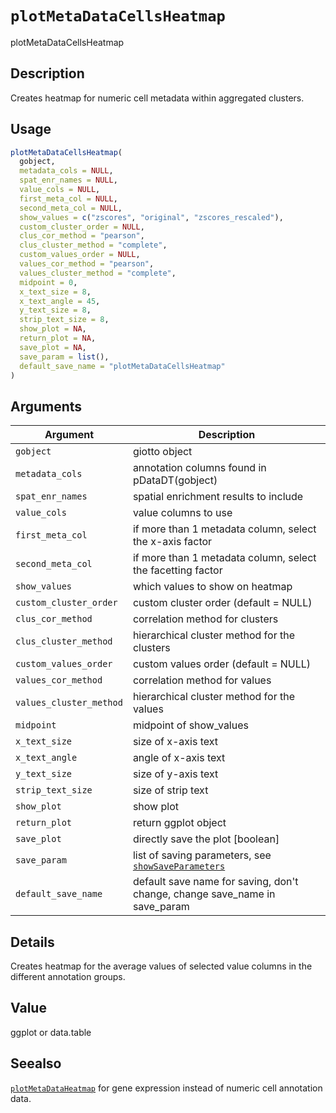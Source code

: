 # `plotMetaDataCellsHeatmap`

plotMetaDataCellsHeatmap


## Description

Creates heatmap for numeric cell metadata within aggregated clusters.


## Usage

```r
plotMetaDataCellsHeatmap(
  gobject,
  metadata_cols = NULL,
  spat_enr_names = NULL,
  value_cols = NULL,
  first_meta_col = NULL,
  second_meta_col = NULL,
  show_values = c("zscores", "original", "zscores_rescaled"),
  custom_cluster_order = NULL,
  clus_cor_method = "pearson",
  clus_cluster_method = "complete",
  custom_values_order = NULL,
  values_cor_method = "pearson",
  values_cluster_method = "complete",
  midpoint = 0,
  x_text_size = 8,
  x_text_angle = 45,
  y_text_size = 8,
  strip_text_size = 8,
  show_plot = NA,
  return_plot = NA,
  save_plot = NA,
  save_param = list(),
  default_save_name = "plotMetaDataCellsHeatmap"
)
```


## Arguments

Argument      |Description
------------- |----------------
`gobject`     |     giotto object
`metadata_cols`     |     annotation columns found in pDataDT(gobject)
`spat_enr_names`     |     spatial enrichment results to include
`value_cols`     |     value columns to use
`first_meta_col`     |     if more than 1 metadata column, select the x-axis factor
`second_meta_col`     |     if more than 1 metadata column, select the facetting factor
`show_values`     |     which values to show on heatmap
`custom_cluster_order`     |     custom cluster order (default = NULL)
`clus_cor_method`     |     correlation method for clusters
`clus_cluster_method`     |     hierarchical cluster method for the clusters
`custom_values_order`     |     custom values order (default = NULL)
`values_cor_method`     |     correlation method for values
`values_cluster_method`     |     hierarchical cluster method for the values
`midpoint`     |     midpoint of show_values
`x_text_size`     |     size of x-axis text
`x_text_angle`     |     angle of x-axis text
`y_text_size`     |     size of y-axis text
`strip_text_size`     |     size of strip text
`show_plot`     |     show plot
`return_plot`     |     return ggplot object
`save_plot`     |     directly save the plot [boolean]
`save_param`     |     list of saving parameters, see [`showSaveParameters`](#showsaveparameters)
`default_save_name`     |     default save name for saving, don't change, change save_name in save_param


## Details

Creates heatmap for the average values of selected value columns in the different annotation groups.


## Value

ggplot or data.table


## Seealso

[`plotMetaDataHeatmap`](#plotmetadataheatmap) for gene expression instead of numeric cell annotation data.


